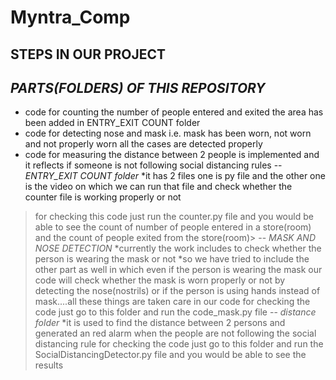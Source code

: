 # Myntra_Comp
## **STEPS IN OUR PROJECT**
*PARTS(FOLDERS) OF THIS REPOSITORY*
---
* code for counting the number of people entered and exited the area has been added in ENTRY_EXIT COUNT folder
* code for detecting nose and mask i.e. mask has been worn, not worn and not properly worn all the cases are detected properly
* code for measuring the distance between 2 people is implemented and it reflects if someone is not following social distancing rules
--
*ENTRY_EXIT COUNT folder*
*it has 2 files one is py file and the other one is the video on which we can run that file and check whether the counter file is working properly or not
>for checking this code just run the counter.py file and you would be able to see the count of number of people entered in a store(room) and the count of people exited from the store(room)>
--
*MASK AND NOSE DETECTION*
*currently the work includes to check whether the person is wearing the mask or not
*so we have tried to include the other part as well in which even if the person is wearing the mask our code will check whether the mask is worn properly or not by detecting the nose(nostrils) or if the person is using hands instead of mask....all these things are taken care in our code
>for checking the code just go to this folder and run the code_mask.py file
--
*distance folder*
*it is used to find the distance between 2 persons and generated an red alarm when the people are not following the social distancing rule
>for checking the code just go to this folder and run the SocialDistancingDetector.py file and you would be able to see the results

